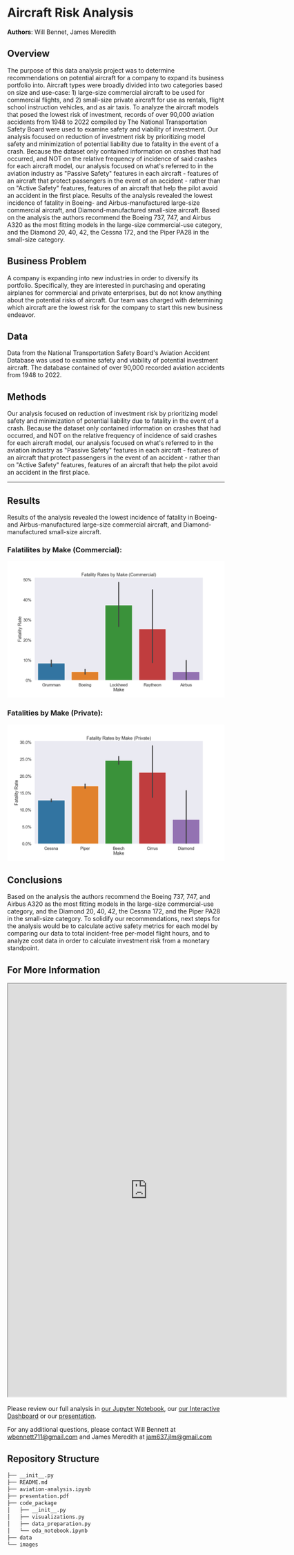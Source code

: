 # Aircraft Risk Analysis

**Authors**: Will Bennet, James Meredith

## Overview

The purpose of this data analysis project was to determine recommendations on potential  aircraft for a company to expand its business portfolio into. Aircraft types were broadly divided into two categories based on size and use-case: 1) large-size commercial aircraft to be used for commercial flights, and 2) small-size private aircraft for use as rentals, flight school instruction vehicles, and as air taxis. To analyze the aircraft models that posed the lowest risk of investment, records of over 90,000 aviation accidents from 1948 to 2022 compiled by The National Transportation Safety Board were used to examine safety and viability of investment. Our analysis focused on reduction of investment risk by prioritizing model safety and minimization of potential liability due to fatality in the event of a crash. Because the dataset only contained information on crashes that had occurred, and NOT on the relative frequency of incidence of said crashes for each aircraft model, our analysis focused on what's referred to in the aviation industry as "Passive Safety" features in each aircraft - features of an aircraft that protect passengers in the event of an accident - rather than on "Active Safety" features, features of an aircraft that help the pilot avoid an accident in the first place. Results of the analysis revealed the lowest incidence of fatality in Boeing- and Airbus-manufactured large-size commercial aircraft, and Diamond-manufactured small-size aircraft. Based on the analysis the authors recommend the Boeing 737, 747, and Airbus A320 as the most fitting models in the large-size commercial-use category, and the Diamond 20, 40, 42, the Cessna 172, and the Piper PA28 in the small-size category.

## Business Problem

A company is expanding into new industries in order to diversify its portfolio. Specifically, they are interested in purchasing and operating airplanes for commercial and private enterprises, but do not know anything about the potential risks of aircraft. Our team was charged with determining which aircraft are the lowest risk for the company to start this new business endeavor.

## Data

Data from the National Transportation Safety Board's Aviation Accident Database was used to examine safety and viability of potential investment aircraft. The database contained of over 90,000 recorded aviation accidents from 1948 to 2022.

## Methods

Our analysis focused on reduction of investment risk by prioritizing model safety and minimization of potential liability due to fatality in the event of a crash. Because the dataset only contained information on crashes that had occurred, and NOT on the relative frequency of incidence of said crashes for each aircraft model, our analysis focused on what's referred to in the aviation industry as "Passive Safety" features in each aircraft - features of an aircraft that protect passengers in the event of an accident - rather than on "Active Safety" features, features of an aircraft that help the pilot avoid an accident in the first place.
***

## Results

Results of the analysis revealed the lowest incidence of fatality in Boeing- and Airbus-manufactured large-size commercial aircraft, and Diamond-manufactured small-size aircraft.

### Falatilites by Make (Commercial):
![graph1](./images/commercial_fatality_rates_by_make.png)

### Fatalities by Make (Private):
![graph1](./images/private_fatality_rates_by_make.png)

## Conclusions

Based on the analysis the authors recommend the Boeing 737, 747, and Airbus A320 as the most fitting models in the large-size commercial-use category, and the Diamond 20, 40, 42, the Cessna 172, and the Piper PA28 in the small-size category. To solidify our recommendations, next steps for the analysis would be to calculate active safety metrics for each model by comparing our data to total incident-free per-model flight hours, and to analyze cost data in order to calculate investment risk from a monetary standpoint.

## For More Information

<iframe src="https://public.tableau.com/views/Aircraft-Risk-Analysis/Dashboard1?:showVizHome=no&:embed=true"width="645" height="955"></iframe>

Please review our full analysis in [our Jupyter Notebook](./aviation-analysis.ipynb), our [our Interactive Dashboard](https://public.tableau.com/views/Aircraft-Risk-Analysis/Dashboard1?:language=en-US&publish=yes&:display_count=n&:origin=viz_share_link)  or our [presentation](./presentation.pdf).

For any additional questions, please contact Will Bennett at wbennett711@gmail.com and James Meredith at jam637.jlm@gmail.com

## Repository Structure

```
├── __init__.py
├── README.md
├── aviation-analysis.ipynb
├── presentation.pdf
├── code_package
│   ├── __init__.py
│   ├── visualizations.py
│   ├── data_preparation.py
│   └── eda_notebook.ipynb
├── data
└── images
```
